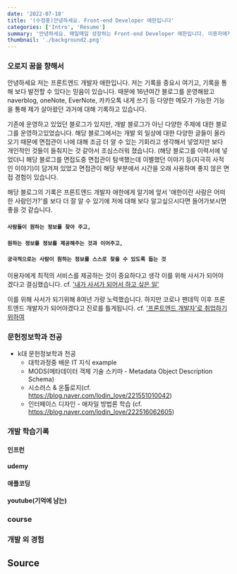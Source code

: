 ```yaml
---
date: '2022-07-18'
title: '(수정중)안녕하세요. Front-end Developer 애한입니다'
categories: ['Intro', 'Resume']
summary: '안녕하세요. 매일매일 성장하는 Front-end Developer 애한입니다. 이용자에게 최적의 정보를 전달하는 것을 가장 중요하게 생각합니다..'
thumbnail: './background2.png'
---
```


### 오로지 꿈을 향해서

안녕하세요 저는 프론트엔드 개발자 애한입니다. 저는 기록을 중요시 여기고, 기록을 통해 보다 발전할 수 있다는 믿음이 있습니다. 때문에 16년여간 블로그를 운영해왔고 naverblog, oneNote, EverNote, 카카오톡 내게 쓰기 등 다양한 메모가 가능한 기능을 통해 제가 살아왔던 과거에 대해 기록하고 있습니다.

기존에 운영하고 있었던 블로그가 있지만, 개발 블로그가 아닌 다양한 주제에 대한 블로그를 운영하고있었습니다. 해당 블로그에서는 개발 외 일상에 대한 다양한 글들이 올라오기 때문에 면접관이 나에 대해 조금 더 알 수 있는 기회라고 생각해서 넣었지만 보다 개인적인 것들이 들춰지는 것 같아서 조심스러워 졌습니다. (해당 블로그를 이력서에 넣었더니 해당 블로그를 면접도중 면접관이 탐색했는데 이별했던 이야기 등(지극히 사적인 이야기)이 담겨져 있었고 면접관이 해당 부분에서 시간을 오래 사용하며 좋지 않은 면접 경험이 있습니다.

해당 블로그의 기록은 프론트엔드 개발자 애한에게 알기에 앞서 '애한이란 사람은 어떠한 사람인가?'를 보다 더 잘 알 수 있기에 저에 대해 보다 알고싶으시다면 들어가보시면 좋을 것 같습니다.

#### `사람들이 원하는 정보를 찾아 주고,`<br>

#### `원하는 정보를 정보를 제공해주는 것과 이어주고,`<br>

#### `궁극적으로는 사람이 원하는 정보를 스스로 찾을 수 있도록 돕는 것`

이용자에게 최적의 서비스를 제공하는 것이 중요하다고 생각
이를 위해 사서가 되어야 겠다고 결심했습니다.
cf. <a href="https://blog.naver.com/lodin_love/221638439262">'내가 사서가 되어서 하고 싶은 일'</a>

이를 위해 사서가 되기위해 8여년 가량 노력했습니다. 하지만 코로나 팬데믹 이후 프론트엔드 개발자가 되어야겠다고 진로를 틀게됩니다.
cf. <a href="https://blog.naver.com/lodin_love/222473733290">'프론트엔드 개발자'로 취업하기 위하여</a>

### 문헌정보학과 전공

- k대 문헌정보학과 전공
  - 대학과정중 배운 IT 지식 example
  - MODS(메타데이터 객체 기술 스키마 - Metadata Object Description Schema)
  - 시소러스 & 온톨로지(cf. https://blog.naver.com/lodin_love/221551010042)
  - 인터페이스 디자인 - 애자일 방법론 학습 (cf. https://blog.naver.com/lodin_love/222516062605)

### 개발 학습기록

####

#### 인프런

#### udemy

#### 애플코딩

#### youtube(기억에 남는)

### course

### 개발 외 경험

## Source
